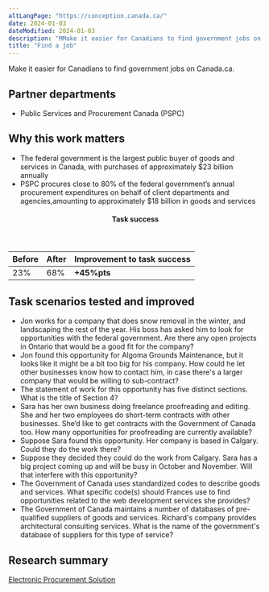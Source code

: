 ```yaml
---
altLangPage: "https://conception.canada.ca/"
date: 2024-01-03
dateModified: 2024-01-03
description: "MMake it easier for Canadians to find government jobs on Canada.ca."
title: "Find a job"
---
```

<p>Make it easier for Canadians to find government jobs on Canada.ca.</p>
<h2>Partner departments</h2>
<ul>
  <li>Public Services and Procurement Canada (PSPC)</li>
</ul>
<h2>Why this work matters</h2>
<ul>
  <li class="custli">The federal government is the largest public buyer of goods and services in Canada, with purchases of approximately $23 billion annually</li>
  <li>PSPC procures close to 80% of the federal government’s annual procurement expenditures on behalf of client departments and agencies,amounting to approximately $18 billion in goods and services</li>
</ul>
<div class="row mrgn-tp-lg mrgn-bttm-lg">
  <div class="col-md-8">
    <div class="panel panel-success">
      <header class="panel-heading">
        <h4 class="panel-title text-center">Task success</h4>
      </header>
      <table class="table">
        <thead>
          <tr style="">
            <th scope="col" class="col-md-3">Before</th>
            <th scope="col" class="col-md-3">After</th>
            <th scope="col" class="col-md-6">Improvement to task success</th>
          </tr>
        </thead>
        <tbody>
          <tr>
            <td class="table-smnum">23%</td>
            <td class="table-smnum">68%</td>
            <td class="table-smnum"><span class="text-success"><strong>+45%pts</strong></span></td>
          </tr>
        </tbody>
      </table>
    </div>
  </div>
</div>
<h2>Task scenarios tested and improved</h2>
<ul class="custul">
  <li class="custli">Jon works for a company that does snow removal in the winter, and landscaping the rest of the year. His boss has asked him to look for opportunities with the federal government. Are there any open projects in Ontario that would be a good fit for the company?</li>
  <li class="custli">Jon found this opportunity for Algoma Grounds Maintenance, but it looks like it might be a bit too big for his company. How could he let other businesses know how to contact him, in case there's a larger company that would be willing to sub-contract?</li>
  <li class="custli">The statement of work for this opportunity has five distinct sections. What is the title of Section 4?</li>
  <li class="custli">Sara has her own business doing freelance proofreading and editing. She and her two employees do short-term contracts with other businesses. She’d like to get contracts with the Government of Canada too. How many opportunities for proofreading are currently available?</li>
  <li class="custli">Suppose Sara found this opportunity. Her company is based in Calgary. Could they do the work there?</li>
  <li class="custli">Suppose they decided they could do the work from Calgary. Sara has a big project coming up and will be busy in October and November. Will that interfere with this opportunity?</li>
  <li class="custli">The Government of Canada uses standardized codes to describe goods and services. What specific code(s) should Frances use to find opportunities related to the web development services she provides?</li>
  <li class="custli">The Government of Canada maintains a number of databases of pre-qualified suppliers of goods and services. Richard's company provides architectural consulting services. What is the name of the government's database of suppliers for this type of service?</li>
</ul>
<h2>Research summary</h2>
<p><a href="https://blog.canada.ca/research-summaries/electronic-procurement-research-summary.html">Electronic Procurement Solution</a></p>
